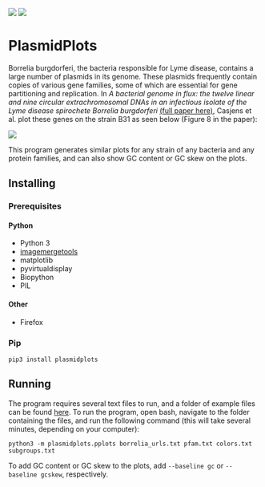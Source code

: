 ![](https://img.shields.io/github/release/chenkail/plasmidplots.svg)
![](https://img.shields.io/github/license/Chenkail/plasmidplots.svg)
# PlasmidPlots

Borrelia burgdorferi, the bacteria responsible for Lyme disease, contains a large number of plasmids in its genome. These plasmids frequently contain copies of various gene families, some of which are essential for gene partitioning and replication. In *A bacterial genome in flux: the twelve linear and nine circular extrachromosomal DNAs in an infectious isolate of the Lyme disease spirochete Borrelia burgdorferi* [(full paper here)](https://onlinelibrary.wiley.com/doi/full/10.1046/j.1365-2958.2000.01698.x), Casjens et al. plot these genes on the strain B31 as seen below (Figure 8 in the paper):

![](https://wol-prod-cdn.literatumonline.com/cms/attachment/ca139954-6948-4d91-a567-c720e741c7f6/mmi_1698_f8.gif)

This program generates similar plots for any strain of any bacteria and any protein families, and can also show GC content or GC skew on the plots.

## Installing

### Prerequisites

#### Python
 - Python 3
 - [imagemergetools](https://github.com/Chenkail/imagemergetools)
 - matplotlib
 - pyvirtualdisplay
 - Biopython
 - PIL

#### Other
 - Firefox

### Pip
```
pip3 install plasmidplots
```

## Running
The program requires several text files to run, and a folder of example files can be found [here](https://drive.google.com/open?id=1oZpTRwPDGC5YsEs74oZMlLodlZzwWHXg). To run the program, open bash, navigate to the folder containing the files, and run the following command (this will take several minutes, depending on your computer):
```
python3 -m plasmidplots.pplots borrelia_urls.txt pfam.txt colors.txt subgroups.txt
```
To add GC content or GC skew to the plots, add `--baseline gc` or `--baseline gcskew`, respectively.
